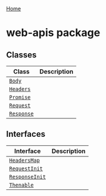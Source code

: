 <!-- docId=web-apis -->

[Home](./index.md)

# web-apis package

## Classes

|  Class | Description |
|  --- | --- |
|  [`Body`](./web-apis.body.md) |  |
|  [`Headers`](./web-apis.headers.md) |  |
|  [`Promise`](./web-apis.promise.md) |  |
|  [`Request`](./web-apis.request.md) |  |
|  [`Response`](./web-apis.response.md) |  |

## Interfaces

|  Interface | Description |
|  --- | --- |
|  [`HeadersMap`](./web-apis.headersmap.md) |  |
|  [`RequestInit`](./web-apis.requestinit.md) |  |
|  [`ResponseInit`](./web-apis.responseinit.md) |  |
|  [`Thenable`](./web-apis.thenable.md) |  |


